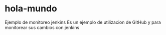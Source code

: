 # hola-mundo
Ejemplo de monitoreo jenkins 
Es un ejemplo de utilizacion de GitHub y para monitorear sus cambios con jenkins
